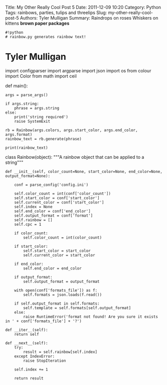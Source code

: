 Title: My Other Really Cool Post 5
Date: 2011-12-09 10:20
Category: Python
Tags: rainbows, parties, tulips and threelips
Slug: my-other-really-cool-post-5
Authors: Tyler Mulligan
Summary:
    Raindrops on roses
    Whiskers on kittens
    <strong>brown paper packages</strong>


    #!python
    # rainbow.py generates rainbow text!
# Tyler Mulligan
import configparser
import argparse
import json
import os
from colour import Color
from math import ceil


def main():

    args = parse_args()

    if args.string:
        phrase = args.string
    else:
        print('string required')
        raise SystemExit

    rb = Rainbow(args.colors, args.start_color, args.end_color, args.format)
    rainbow_text = rb.generate(phrase)

    print(rainbow_text)


class Rainbow(object):
    """A rainbow object that can be applied to a string"""

    def __init__(self, color_count=None, start_color=None, end_color=None, output_format=None):

        conf = parse_config('config.ini')

        self.color_count = int(conf['color_count'])
        self.start_color = conf['start_color']
        self.current_color = conf['start_color']
        self.index = None
        self.end_color = conf['end_color']
        self.output_format = conf['format']
        self.rainbow = []
        self.cpc = 1

        if color_count:
            self.color_count = int(color_count)

        if start_color:
            self.start_color = start_color
            self.current_color = start_color

        if end_color:
            self.end_color = end_color

        if output_format:
            self.output_format = output_format

        with open(conf['formats_file']) as f:
            self.formats = json.loads(f.read())

        if self.output_format in self.formats:
            self.template = self.formats[self.output_format]
        else:
            raise RuntimeError('format not found! Are you sure it exists in ' + conf['formats_file'] + '?')

    def __iter__(self):
        return self

    def __next__(self):
        try:
            result = self.rainbow[self.index]
        except IndexError:
            raise StopIteration

        self.index += 1

        return result

